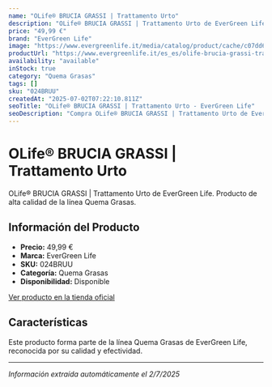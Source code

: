 ```yaml
---
name: "OLife® BRUCIA GRASSI | Trattamento Urto"
description: "OLife® BRUCIA GRASSI | Trattamento Urto de EverGreen Life. Producto de alta calidad."
price: "49,99 €"
brand: "EverGreen Life"
image: "https://www.evergreenlife.it/media/catalog/product/cache/c07dd61d864357977e19899508bed4cf/s/k/sku-024bruu.png"
productUrl: "https://www.evergreenlife.it/es_es/olife-brucia-grassi-trattamento-urto.html"
availability: "available"
inStock: true
category: "Quema Grasas"
tags: []
sku: "024BRUU"
createdAt: "2025-07-02T07:22:10.811Z"
seoTitle: "OLife® BRUCIA GRASSI | Trattamento Urto - EverGreen Life"
seoDescription: "Compra OLife® BRUCIA GRASSI | Trattamento Urto de EverGreen Life."
---
```


# OLife® BRUCIA GRASSI | Trattamento Urto

OLife® BRUCIA GRASSI | Trattamento Urto de EverGreen Life. Producto de alta calidad de la línea Quema Grasas.

## Información del Producto

- **Precio:** 49,99 €
- **Marca:** EverGreen Life
- **SKU:** 024BRUU
- **Categoría:** Quema Grasas
- **Disponibilidad:** Disponible

[Ver producto en la tienda oficial](https://www.evergreenlife.it/es_es/olife-brucia-grassi-trattamento-urto.html)

## Características

Este producto forma parte de la línea Quema Grasas de EverGreen Life, reconocida por su calidad y efectividad.

---

*Información extraída automáticamente el 2/7/2025*
